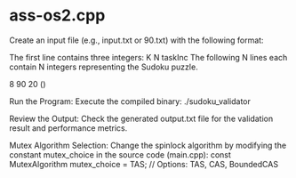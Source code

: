 # ass-os2.cpp
Create an input file (e.g., input.txt or 90.txt) with the following format:

The first line contains three integers: K N taskInc
The following N lines each contain N integers representing the Sudoku puzzle.

8 90 20
(<Sudoku grid data...>)

Run the Program:
Execute the compiled binary:
./sudoku_validator

Review the Output:
Check the generated output.txt file for the validation result and performance metrics.

Mutex Algorithm Selection:
Change the spinlock algorithm by modifying the constant mutex_choice in the source code (main.cpp):
const MutexAlgorithm mutex_choice = TAS; // Options: TAS, CAS, BoundedCAS

